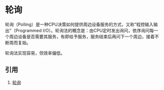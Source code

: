 # 轮询

轮询（Polling）是一种CPU决策如何提供周边设备服务的方式，又称“程控输入输出”（Programmed I/O）。轮询法的概念是：由CPU定时发出询问，依序询问每一个周边设备是否需要其服务，有即给予服务，服务结束后再问下一个周边，接着不断周而复始。

轮询法实现容易，但效率偏低。

## 引用

1. [轮询](https://zh.wikipedia.org/wiki/%E8%BC%AA%E8%A9%A2)

